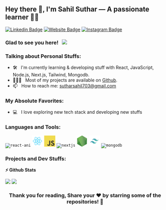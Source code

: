 
## Hey there 👋, I'm Sahil Suthar — A passionate learner 👨‍💻

[![Linkedin Badge](https://img.shields.io/badge/-LinkedIn-0e76a8?style=flat-square&logo=Linkedin&logoColor=white)](https://www.linkedin.com/in/sahil-suthar-a078b1200/)
[![Website Badge](https://img.shields.io/badge/Website-3b5998?style=flat-square&logo=google-chrome&logoColor=white)](#)
[![Instagram Badge](https://img.shields.io/badge/-Instagram-e4405f?style=flat-square&logo=Instagram&logoColor=white)](https://www.instagram.com/xoxosahil/)
### Glad to see you here! &nbsp; ![](https://visitor-badge.laobi.icu/badge?page_id=SahilS-26.visitor-badge&style=flat-square&color=0088cc)

<!-- I love solving real world problems with technology and automating manual things with software. -->

### Talking about Personal Stuffs:

- 🛠 &nbsp; I'm currently learning & developing stuff with React, JavaScript, Node.js, Next.js, Tailwind, Mongodb.
- 👨🏻‍💻 &nbsp; Most of my projects are available on [Github](https://github.com/SahilS-26).
- 📫 &nbsp; How to reach me: sutharsahil703@gmail.com

### My Absolute Favorites:

- 💻 &nbsp; I love exploring new tech stack and developing new stuffs

### Languages and Tools:

<code><img height="35" src="https://techstack-generator.vercel.app/react-icon.svg" alt="react-ani"></code>
<code><img height="35" src="https://raw.githubusercontent.com/github/explore/80688e429a7d4ef2fca1e82350fe8e3517d3494d/topics/react/react.png" alt="react"></code>
<code><img height="35" src="https://raw.githubusercontent.com/github/explore/80688e429a7d4ef2fca1e82350fe8e3517d3494d/topics/javascript/javascript.png" alt="javascript"></code>
<code><img height="35" src="https://nextjs.org/static/favicon/favicon-32x32.png" alt="nextjs"></code>
<code><img height="35" src="https://raw.githubusercontent.com/github/explore/80688e429a7d4ef2fca1e82350fe8e3517d3494d/topics/nodejs/nodejs.png" alt="nodejs"></code>
<code><img height="35" src="https://raw.githubusercontent.com/github/explore/80688e429a7d4ef2fca1e82350fe8e3517d3494d/topics/tailwind/tailwind.png" alt="nodejs"></code>
<code><img height="35" src="https://encrypted-tbn0.gstatic.com/images?q=tbn%3AANd9GcSTTzPAw-55ssm1Im594xYZ9eRQu2JylrkYLg&usqp=CAU" alt="mongodb"></code>
<!-- <code><img height="35" src="https://raw.githubusercontent.com/github/explore/80688e429a7d4ef2fca1e82350fe8e3517d3494d/topics/typescript/typescript.png" alt="typescript"></code> -->
<!-- <code><img height="35" src="https://raw.githubusercontent.com/github/explore/80688e429a7d4ef2fca1e82350fe8e3517d3494d/topics/graphql/graphql.png" alt="graphql"></code> -->

### Projects and Dev Stuffs: 
<b>⚡ Github Stats</b>

  <img height="170em" src="https://github-readme-stats.vercel.app/api?username=SahilS-26&show_icons=false&hide_border=true&count_private=true&show_icons=true&theme=radical" />
  <img height="170em" src="https://github-readme-stats.vercel.app/api/top-langs/?username=SahilS-26&hide=html,Jupyter%20Notebook&show_icons=true&hide_border=true&layout=compact&langs_count=8&theme=radical"/>

<div align="center">

### Thank you for reading, Share your ❤️ by starring some of the repositories! 🌟

</div>

<!--
**SahilS-26/SahilS-26** is a ✨ _special_ ✨ repository because its `README.md` (this file) appears on your GitHub profile.

Here are some ideas to get you started:

- 🔭 I’m currently working on ...
- 🌱 I’m currently learning ...
- 👯 I’m looking to collaborate on ...
- 🤔 I’m looking for help with ...
- 💬 Ask me about ...
- 📫 How to reach me: ...
- 😄 Pronouns: ...
- ⚡ Fun fact: ...
-->
